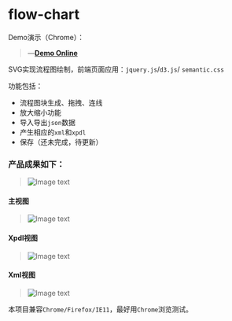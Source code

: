 # flow-chart  

Demo演示（Chrome）：  
> &mdash;[**Demo Online**](https://drearyraindeng.github.io/flowchart/flowchart.html)  

SVG实现流程图绘制，前端页面应用：`jquery.js`/`d3.js`/ `semantic.css`  

功能包括：  
- 流程图块生成、拖拽、连线  
- 放大缩小功能  
- 导入导出`json`数据  
- 产生相应的`xml`和`xpdl`  
- 保存（还未完成，待更新）  
### 产品成果如下：  
>![Image text](https://github.com/drearyraindeng/flow-chart/blob/master/img/show.gif) 
#### 主视图  
>![Image text](https://github.com/drearyraindeng/flow-chart/blob/master/img/img_3.png)   
#### Xpdl视图  
>![Image text](https://github.com/drearyraindeng/flow-chart/blob/master/img/img_1.png)    
#### Xml视图
>![Image text](https://github.com/drearyraindeng/flow-chart/blob/master/img/img_2.png) 

本项目兼容`Chrome/Firefox/IE11`，最好用`Chrome`浏览测试。
